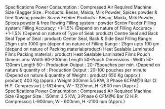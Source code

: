 Specifications
Power Consumption : Compressed Air Required
Machine Size (Bagger Size :
Products: Besan, Maida, Milk Powder, Spices powder & free flowing powder Screw Feeder
Products : Besan, Maida, Milk Powder, Spices powder & free flowing
Filling system : powder Screw Feeder
Filling system:
Filling Accuracy: +1-1.5% (Depend on nature of
Filling Accuracy : +1-1.5% (Depend on nature of
Type of Seal: product) Centre Seal and Back Seal
Type of Seal : product) Center Seal, Back & Side Seal
Filling Range: 25gm upto 1000 gm (depend on nature of
Filling Range : 25gm upto 100 gm (depend on nature of
Packing material:product) Heat Sealable Laminated Films
Packing material : product) Heat Sealable Laminated Films
Pouch Dimensions:
Width 60-200mm Length 50-Pouch Dimensions : Width 50-130mm Length 50-: Production Output
:
20-75pouches per min. (Depend on nature & quantity of
: Production Output : 20-100 pouches per minute (Depend on nature & quantity of
Weight
:
product) 650 Kg (apprx.)
: product) 400 Kg (apprx.)
Weight
300mm 5.5 KW, 3 Phase
6CFM@6 Bar (2 H.P. Compressor)
L-1824mm, W - 1220mm, H -2600 mm (Apprx.)
Specifications
Power Consumption :
Compressed Air Required
Machine Size (Bagger Size
:
150mm 3.5 KW, 3 Phase
6 CFM@6 Bar (2 H.P. Compressor)
L-900mm, W - 600mm, H -2100 mm (Apprx.)
